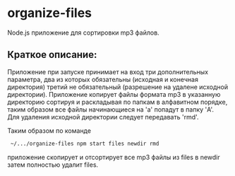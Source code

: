 # organize-files

Node.js приложение для сортировки mp3 файлов.




## Краткое описание: 
Приложение при запуске принимает на вход три дополнительных параметра, два из которых обязательны (исходная и конечная директория) третий не обязательный (разрешение на удалене исходной директории). Приложение копирует файлы формата mp3 в указанную директорию сортируя и раскладывая по папкам в алфавитном порядке, таким образом все файлы начинающиеся на 'а' попадут в папку 'A'.       
Для удаления исходной директории следует передавать 'rmd'.      

Таким образом по команде       
```bash
 ~/.../organize-files npm start files newdir rmd
```
приложение скопирует и отсортирует все mp3 файлы из files в newdir затем полностью удалит files.   

